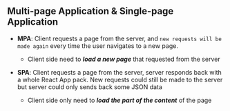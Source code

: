 ## Multi-page Application & Single-page Application
- **MPA**: Client requests a page from the server, and `new requests will be made again` every time the user navigates to a new page.
    - Client side need to ***load a new page*** that requested from the server

- **SPA**: Client requests a page from the server, server responds back with a whole React App pack. New requests could still be made to the server but server could only sends back some JSON data
    - Client side only need to ***load the part of the content*** of the page

